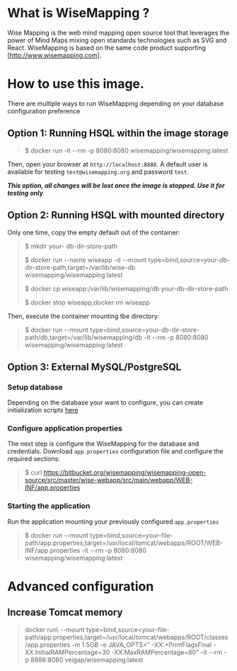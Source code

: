 # What is WiseMapping ?

Wise Mapping is the web mind mapping open source tool that leverages the power of Mind Maps mixing open standards technologies such as SVG and React.
WiseMapping is based on the same code product supporting [http://www.wisemapping.com].

# How to use this image.

There are multiple ways to run WiseMapping depending on your database configuration preference

## Option 1: Running HSQL within the image storage 

> $ docker run -it --rm -p 8080:8080 wisemapping/wisemapping:latest

Then, open your browser at `http://localhost:8888`. A default user is available for testing `test@wisemapping.org` and password `test`.

***This option, all changes will be lost once the image is stopped. Use it for testing only*** 

## Option 2: Running HSQL with mounted directory

Only one time, copy the empty default out of the container:

> $ mkdir your- db-dir-store-path
> 
> $ docker run --name wiseapp -d --mount type=bind,source=your-db-dir-store-path,target=/var/lib/wise-db wisemapping/wisemapping:latest
> 
> $ docker cp wiseapp:/var/lib/wisemapping/db your-db-dir-store-path
> 
> $ docker stop wiseapp;docker rm wiseapp

Then, execute the container mounting tbe directory:

> $ docker run --mount type=bind,source=your-db-dir-store-path/db,target=/var/lib/wisemapping/db -it --rm -p 8080:8080 wisemapping/wisemapping:latest

## Option 3: External MySQL/PostgreSQL

### Setup database

Depending on the database your want to configure, you can create initialization scripts [here](https://bitbucket.org/wisemapping/wisemapping-open-source/src/develop/config/database/)

### Configure application properties

The next step is configure the WiseMapping for the database and credentials. 
Download `app.properties` configuration file and configure the required sections:

> $ curl https://bitbucket.org/wisemapping/wisemapping-open-source/src/master/wise-webapp/src/main/webapp/WEB-INF/app.properties

### Starting the application

Run the application mounting your previously configured `app.properties`  

> $ docker run --mount type=bind,source=your-file-path/app.properties,target=/usr/local/tomcat/webapps/ROOT/WEB-INF/app.properties -it --rm -p 8080:8080 wisemapping/wisemapping:latest 

# Advanced configuration

## Increase Tomcat memory
> docker run\ 
> --mount type=bind,source<your-file-path/app.properties,target=/usr/local/tomcat/webapps/ROOT/classes/app.properties
> -m 1.5GB -e JAVA_OPTS=" -XX:+PrintFlagsFinal -XX:InitialRAMPercentage=30 -XX:MaxRAMPercentage=80"
> -it --rm -p 8888:8080 veigap/wisemapping:latest 
